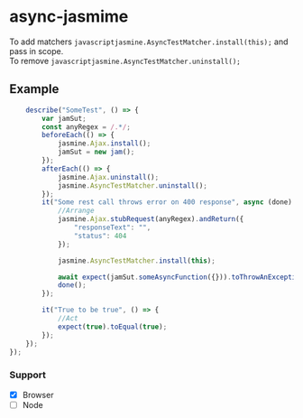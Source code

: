 # async-jasmime

To add matchers
```javascriptjasmine.AsyncTestMatcher.install(this);``` and pass in scope. <br/>
To remove
```javascriptjasmine.AsyncTestMatcher.uninstall();```

## Example

```javascript
    describe("SomeTest", () => {
        var jamSut;
        const anyRegex = /.*/;
        beforeEach(() => {
            jasmine.Ajax.install();
            jamSut = new jam();
        });
        afterEach(() => {
            jasmine.Ajax.uninstall();
            jasmine.AsyncTestMatcher.uninstall();
        });
        it("Some rest call throws error on 400 response", async (done) => {
            //Arrange
            jasmine.Ajax.stubRequest(anyRegex).andReturn({
                "responseText": "",
                "status": 404
            });

            jasmine.AsyncTestMatcher.install(this);

            await expect(jamSut.someAsyncFunction({})).toThrowAnExceptionAsync(TypeError);
            done();
        });

        it("True to be true", () => {
            //Act
            expect(true).toEqual(true);
        });
    });
});
```

### Support

- [x] Browser
- [ ] Node
